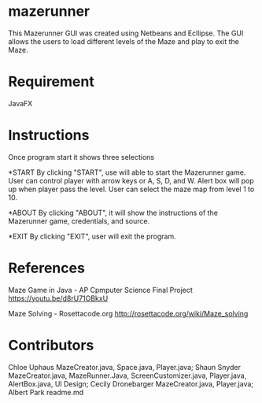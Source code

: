 # mazerunner

This Mazerunner GUI was created using Netbeans and Ecllipse. The GUI allows the users to load different levels of the Maze and play to exit the Maze.

# Requirement

JavaFX

# Instructions

Once program start it shows three selections

*START
By clicking "START", use will able to start the Mazerunner game. User can control player with arrow keys or A, S, D, and W.
Alert box will pop up when player pass the level.
User can select the maze map from level 1 to 10.

*ABOUT
By clicking "ABOUT", it will show the instructions of the Mazerunner game, credentials, and source.

*EXIT
By clicking "EXIT", user will exit the program.

# References

Maze Game in Java - AP Cpmputer Science Final Project
https://youtu.be/d8rU71OBkxU

Maze Solving - Rosettacode.org
http://rosettacode.org/wiki/Maze_solving

# Contributors 
Chloe Uphaus MazeCreator.java, Space.java, Player.java;
Shaun Snyder MazeCreator.java, MazeRunner.Java, ScreenCustomizer.java, Player.java, AlertBox.java, UI Design;
Cecily Dronebarger MazeCreator.java, Player.java;
Albert Park readme.md

